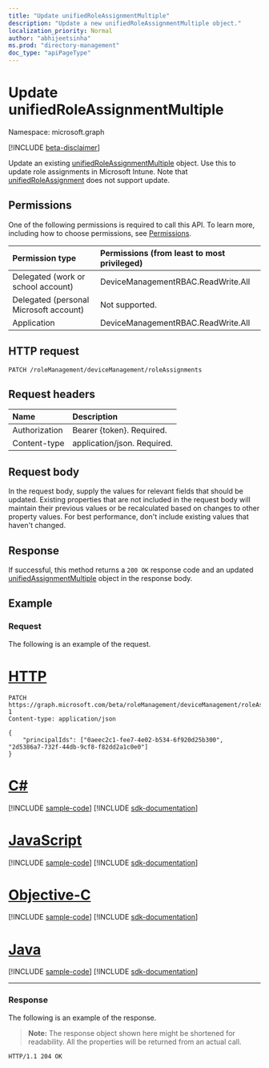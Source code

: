 ```yaml
---
title: "Update unifiedRoleAssignmentMultiple"
description: "Update a new unifiedRoleAssignmentMultiple object."
localization_priority: Normal
author: "abhijeetsinha"
ms.prod: "directory-management"
doc_type: "apiPageType"
---
```


# Update unifiedRoleAssignmentMultiple

Namespace: microsoft.graph

[!INCLUDE [beta-disclaimer](../../includes/beta-disclaimer.md)]

Update an existing [unifiedRoleAssignmentMultiple](../resources/unifiedroleassignmentmultiple.md) object. Use this to update role assignments in Microsoft Intune. Note that [unifiedRoleAssignment](../resources/unifiedroleassignment.md) does not support update.

## Permissions

One of the following permissions is required to call this API. To learn more, including how to choose permissions, see [Permissions](/graph/permissions-reference).

| Permission type | Permissions (from least to most privileged) |
|:--------------- |:------------------------------------------- |
| Delegated (work or school account) | DeviceManagementRBAC.ReadWrite.All |
| Delegated (personal Microsoft account) | Not supported. |
| Application | DeviceManagementRBAC.ReadWrite.All |

## HTTP request

<!-- { "blockType": "ignored" } -->

```http
PATCH /roleManagement/deviceManagement/roleAssignments
```

## Request headers

| Name | Description |
|:---- |:----------- |
| Authorization | Bearer {token}. Required. |
| Content-type | application/json. Required. |

## Request body

In the request body, supply the values for relevant fields that should be updated. Existing properties that are not included in the request body will maintain their previous values or be recalculated based on changes to other property values. For best performance, don't include existing values that haven't changed.

## Response

If successful, this method returns a `200 OK` response code and an updated [unifiedAssignmentMultiple](../resources/unifiedroleassignmentMultiple.md) object in the response body.

## Example

### Request

The following is an example of the request.


# [HTTP](#tab/http)
<!-- {
  "blockType": "request",
  "name": "update_unifiedroleassignmentmultiple_from_rbacapplication"
}-->

```http
PATCH https://graph.microsoft.com/beta/roleManagement/deviceManagement/roleAssignments/lAPpYvVpN0KRkAEhdxReEJC2sEqbR_9Hr48lds9SGHI-1
Content-type: application/json

{ 
    "principalIds": ["0aeec2c1-fee7-4e02-b534-6f920d25b300", "2d5386a7-732f-44db-9cf8-f82dd2a1c0e0"]
}
```
# [C#](#tab/csharp)
[!INCLUDE [sample-code](../includes/snippets/csharp/update-unifiedroleassignmentmultiple-from-rbacapplication-csharp-snippets.md)]
[!INCLUDE [sdk-documentation](../includes/snippets/snippets-sdk-documentation-link.md)]

# [JavaScript](#tab/javascript)
[!INCLUDE [sample-code](../includes/snippets/javascript/update-unifiedroleassignmentmultiple-from-rbacapplication-javascript-snippets.md)]
[!INCLUDE [sdk-documentation](../includes/snippets/snippets-sdk-documentation-link.md)]

# [Objective-C](#tab/objc)
[!INCLUDE [sample-code](../includes/snippets/objc/update-unifiedroleassignmentmultiple-from-rbacapplication-objc-snippets.md)]
[!INCLUDE [sdk-documentation](../includes/snippets/snippets-sdk-documentation-link.md)]

# [Java](#tab/java)
[!INCLUDE [sample-code](../includes/snippets/java/update-unifiedroleassignmentmultiple-from-rbacapplication-java-snippets.md)]
[!INCLUDE [sdk-documentation](../includes/snippets/snippets-sdk-documentation-link.md)]

---


### Response

The following is an example of the response.
> **Note:** The response object shown here might be shortened for readability. All the properties will be returned from an actual call.

<!-- {
  "blockType": "response",
  "truncated": true,
  "@odata.type": "microsoft.graph.unifiedRoleAssignmentMultiple"
} -->

```http
HTTP/1.1 204 OK

```

<!-- uuid: 16cd6b66-4b1a-43a1-adaf-3a886856ed98
2019-02-04 14:57:30 UTC -->
<!-- {
  "type": "#page.annotation",
  "description": "Update unifiedRoleAssignmentMultiple",
  "keywords": "",
  "section": "documentation",
  "tocPath": ""
}-->


